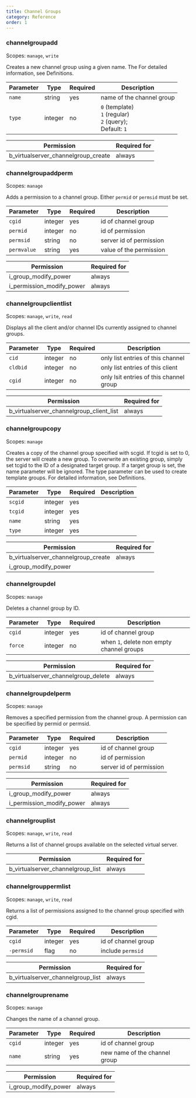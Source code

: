 ```yaml
---
title: Channel Groups
category: Reference
order: 1
---
```


### channelgroupadd

Scopes: `manage`, `write`

Creates a new channel group using a given name. The 
For detailed information, see Definitions.

| Parameter     | Type      | Required | Description
|---------------|-----------|----------|------------
| `name`        | string    | yes      | name of the channel group
| `type`        | integer   | no       | `0` (template)<br/>`1` (regular)<br/>`2` (query);<br/>Default: `1`

| Permission                               | Required for
|------------------------------------------|-------------
| b_virtualserver_channelgroup_create      | always

### channelgroupaddperm

Scopes: `manage`

Adds a permission to a channel group. 
Either `permid` or `permsid` must be set.

| Parameter     | Type      | Required | Description
|---------------|-----------|----------|------------
| `cgid`        | integer   | yes      | id of channel group
| `permid`      | integer   | no       | id of permission
| `permsid`     | string    | no       | server id of permission
| `permvalue`   | string    | yes      | value of the permission

| Permission                               | Required for
|------------------------------------------|-------------
| i_group_modify_power                     | always
| i_permission_modify_power                | always

### channelgroupclientlist

Scopes: `manage`, `write`, `read`

Displays all the client and/or channel IDs currently assigned to channel
groups.

| Parameter     | Type      | Required | Description
|---------------|-----------|----------|------------
| `cid`         | integer   | no       | only list entries of this channel
| `cldbid`      | integer   | no       | only list entries of this client
| `cgid`        | integer   | no       | only lsit entries of this channel group

| Permission                               | Required for
|------------------------------------------|-------------
| b_virtualserver_channelgroup_client_list | always

### channelgroupcopy

Scopes: `manage`

Creates a copy of the channel group specified with scgid. If tcgid is set to
0, the server will create a new group. To overwrite an existing group, simply
set tcgid to the ID of a designated target group. If a target group is set,
the name parameter will be ignored. The type parameter can be used to create
template groups.
For detailed information, see Definitions.

| Parameter     | Type      | Required | Description
|---------------|-----------|----------|------------
| `scgid`       | integer   | yes      | 
| `tcgid`       | integer   | yes      |
| `name`        | string    | yes      |
| `type`        | integer   | yes      |


| Permission                               | Required for
|------------------------------------------|-------------
| b_virtualserver_channelgroup_create      | always
| i_group_modify_power                     |

### channelgroupdel

Scopes: `manage`

Deletes a channel group by ID.

| Parameter     | Type      | Required | Description
|---------------|-----------|----------|------------
| `cgid`        | integer   | yes      | id of channel group
| `force`       | integer   | no       | when `1`, delete non empty channel groups

| Permission                               | Required for
|------------------------------------------|-------------
| b_virtualserver_channelgroup_delete      | always

### channelgroupdelperm

Scopes: `manage`

Removes a specified permission from the channel group. A permission can be specified by permid or permsid.

| Parameter     | Type      | Required | Description
|---------------|-----------|----------|------------
| `cgid`        | integer   | yes      | id of channel group
| `permid`      | integer   | no       | id of permission
| `permsid`     | string    | no       | server id of permission

| Permission                               | Required for
|------------------------------------------|-------------
| i_group_modify_power                     | always
| i_permission_modify_power                | always

### channelgrouplist

Scopes: `manage`, `write`, `read`

Returns a list of channel groups available on the selected virtual server.

| Permission                               | Required for
|------------------------------------------|-------------
| b_virtualserver_channelgroup_list        | always

### channelgrouppermlist

Scopes: `manage`, `write`, `read`

Returns a list of permissions assigned to the channel group specified with
cgid.

| Parameter     | Type      | Required | Description
|---------------|-----------|----------|------------
| `cgid`        | integer   | yes      | id of channel group
| `-permsid`    | flag      | no       | include `permsid`

| Permission                               | Required for
|------------------------------------------|-------------
| b_virtualserver_channelgroup_list        | always

### channelgrouprename

Scopes: `manage`

Changes the name of a channel group.

| Parameter     | Type      | Required | Description
|---------------|-----------|----------|------------
| `cgid`        | integer   | yes      | id of channel group
| `name`        | string    | yes      | new name of the channel group

| Permission                               | Required for
|------------------------------------------|-------------
| i_group_modify_power                     | always

